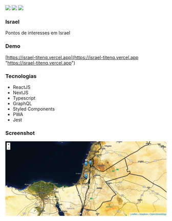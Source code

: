 ![](https://img.shields.io/github/stars/titenq/israel.svg) ![](https://img.shields.io/github/forks/titenq/israel.svg) ![](https://img.shields.io/github/issues/titenq/israel.svg) 

### Israel
Pontos de interesses em Israel

### Demo
[https://israel-titenq.vercel.app](https://israel-titenq.vercel.app "https://israel-titenq.vercel.app")

### Tecnologias
- ReactJS
- NextJS
- Typescript
- GraphQL
- Styled Components
- PWA
- Jest

### Screenshot

![](https://github.com/titenq/israel/blob/main/screenshot.jpg?raw=true)